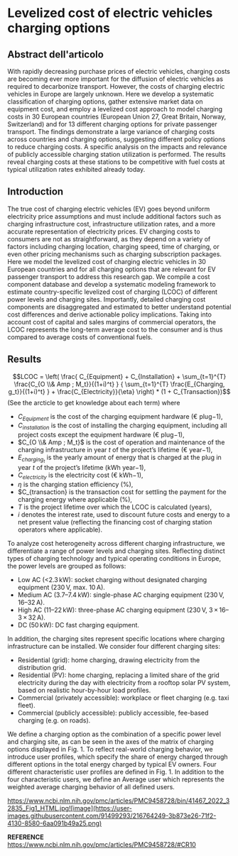 # Levelized cost of electric vehicles charging options
## Abstract dell'articolo
With rapidly decreasing purchase prices of electric vehicles, charging costs are becoming ever more important for the diffusion of electric vehicles as 
required to decarbonize transport. However, the costs of charging electric vehicles in Europe are largely unknown. Here we develop a systematic 
classification of charging options, gather extensive market data on equipment cost, and employ a levelized cost approach to model charging costs in 
30 European countries (European Union 27, Great Britain, Norway, Switzerland) and for 13 different charging options for private passenger transport.
The findings demonstrate a large variance of charging costs across countries and charging options, suggesting different policy options to reduce 
charging costs. A specific analysis on the impacts and relevance of publicly accessible charging station utilization is performed. 
The results reveal charging costs at these stations to be competitive with fuel costs at typical utilization rates exhibited already today.

## Introduction
The true cost of charging electric vehicles (EV) goes beyond uniform electricity price assumptions and must include additional factors such as charging 
infrastructure cost, infrastructure utilization rates, and a more accurate representation of electricity prices. 
EV charging costs to consumers are not as straightforward, as they depend on a variety of factors including charging location, charging speed, 
time of charging, or even other pricing mechanisms such as charging subscription packages.
Here we model the levelized cost of charging electric vehicles in 30 European countries and for all charging options that are relevant for EV passenger 
transport to address this research gap. We compile a cost component database and develop a systematic modeling framework to estimate country-specific 
levelized cost of charging (LCOC) of different power levels and charging sites. 
Importantly, detailed charging cost components are disaggregated and estimated to better understand potential cost differences and derive actionable policy
implications. Taking into account cost of capital and sales margins of commercial operators, the LCOC represents the long-term average cost to 
the consumer and is thus compared to average costs of conventional fuels.

## Results
$$LCOC = \left( \frac{ C_{Equipment} + C_{Installation} + \sum_{t=1}^{T} \frac{C_{O \\& Amp ; M_t}}{(1+i)^t}  } { \sum_{t=1}^{T} \frac{E_{Charging, g_t}}{(1+i)^t} } + \frac{C_{Electricity}}{\eta} \right) * (1 + C_{Transaction})$$
(See the arcticle to get knowledge about each term)
where 
 - $C_{Equipment}$ is the cost of the charging equipment hardware (€ plug−1),
 - $C_{installation}$ is the cost of installing the charging equipment, including all project costs except the equipment hardware (€ plug−1), 
 - $C_{O \\& Amp ; M_t}$ is the cost of operation and maintenance of the charging infrastructure in year $t$ of the project’s lifetime (€ year−1), 
 - $E_{charging_t}$ is the yearly amount of energy that is charged at the plug in year $t$ of the project’s lifetime (kWh year−1), 
 - $C_{electricity}$ is the electricity cost (€ kWh−1), 
 - $\eta$ is the charging station efficiency (%), 
 - $C_{transaction} is the transaction cost for settling the payment for the charging energy where applicable (%),
 - $T$ is the project lifetime over which the LCOC is calculated (years), 
 - $i$ denotes the interest rate, used to discount future costs and energy to a net present value (reflecting the financing cost of charging station operators where applicable).

To analyze cost heterogeneity across different charging infrastructure, we differentiate a range of power levels and charging sites. 
Reflecting distinct types of charging technology and typical operating conditions in Europe, the power levels are grouped as follows:
 - Low AC (<2.3 kW): socket charging without designated charging equipment (230 V, max. 10 A).
 - Medium AC (3.7–7.4 kW): single-phase AC charging equipment (230 V, 16–32 A).
 - High AC (11–22 kW): three-phase AC charging equipment (230 V, 3 × 16–3 × 32 A).
 - DC (50 kW): DC fast charging equipment.

In addition, the charging sites represent specific locations where charging infrastructure can be installed. We consider four different charging sites:
 - Residential (grid): home charging, drawing electricity from the distribution grid.
 - Residential (PV): home charging, replacing a limited share of the grid electricity during the day with electricity from a rooftop solar PV system, based on realistic hour-by-hour load profiles.
 - Commercial (privately accessible): workplace or fleet charging (e.g. taxi fleet).
 - Commercial (publicly accessible): publicly accessible, fee-based charging (e.g. on roads).

We define a charging option as the combination of a specific power level and charging site, as can be seen in the axes of the matrix of charging options 
displayed in Fig. 1. To reflect real-world charging behavior, we introduce user profiles, which specify the share of energy charged through different 
options in the total energy charged by typical EV owners. Four different characteristic user profiles are defined in Fig. 1. In addition to the four 
characteristic users, we define an Average user which represents the weighted average charging behavior of all defined users.

https://www.ncbi.nlm.nih.gov/pmc/articles/PMC9458728/bin/41467_2022_32835_Fig1_HTML.jpg![image](https://user-images.githubusercontent.com/91499293/216764249-3b873e26-71f2-4130-8580-6aa091b49a25.png)

**REFERENCE** https://www.ncbi.nlm.nih.gov/pmc/articles/PMC9458728/#CR10
